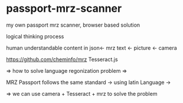 # passport-mrz-scanner
my own passport mrz scanner, browser based solution


logical thinking process

human understandable content in json<- mrz text <- picture <- camera



https://github.com/cheminfo/mrz
Tesseract.js

=> how to solve language regonization problem =>

MRZ Passport follows the same standard -> using latin Language -> 


=>   we can use camera + Tesseract + mrz to solve the problem 


